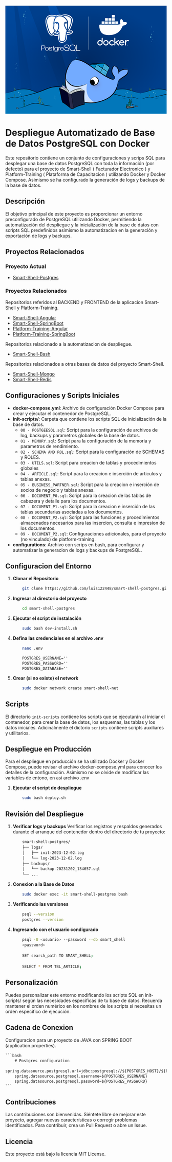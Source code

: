 ![Logo del Projecto](./resources/logo.png)

# Despliegue Automatizado de Base de Datos PostgreSQL con Docker

Este repositorio contiene un conjunto de configuraciones y scrips SQL para desplegar una base de datos PostgreSQL con toda la información (por defecto) para el proyecto de Smart-Shell ( Facturador Electronico ) y Platform-Training ( Plataforma de Capacitacion ) utilizando Docker y Docker Compose. Asimismo se ha configurado la generación de logs y backups de la base de datos.

## Descripción

El objetivo principal de este proyecto es proporcionar un entorno preconfigurado de PostgreSQL utilizando Docker, permitiendo la automatización del despliegue y la inicialización de la base de datos con scripts SQL predefinidos asimismo la automatizacion en la generación y exportación de logs y backups.

## Proyectos Relacionados

### Proyecto Actual
- [Smart-Shell-Postgres](https://github.com/luis122448/smart-shell-postgres)

### Proyectos Relacionados

Repositorios referidos al BACKEND y FRONTEND de la aplicacion Smart-Shell y Platform-Training.
- [Smart-Shell-Angular](https://github.com/luis122448/smart-shell-angular)
- [Smart-Shell-SpringBoot](https://github.com/luis122448/smart-shell-springboot)
- [Platform-Training-Angular](https://github.com/luis122448/platform-training-angular)
- [Platform-Training-SpringBoot](https://github.com/luis122448/platform-training-springboot)

Repositorios relacionado a la automatizacion de despliegue.
- [Smart-Shell-Bash](https://github.com/luis122448/smart-shell-bash)

Repositorios relacionados a otras bases de datos del proyecto Smart-Shell.
- [Smart-Shell-Mongo](https://github.com/luis122448/smart-shell-mongo)
- [Smart-Shell-Redis](https://github.com/luis122448/smart-shell-redis)

## Configuraciones y Scripts Iniciales

- **docker-compose.yml**: Archivo de configuración Docker Compose para crear y ejecutar el contenedor de PostgreSQL.
- **init-scripts/**: Carpeta que contiene los scripts SQL de inicialización de la base de datos.
  - `00 - POSTGEESQL.sql`: Script para la configuración de archivos de log, backups y parametros globales de la base de datos.
  - `01 - MEMORY.sql`: Script para la configuración de la memoria y parametros de rendimiento.
  - `02 - SCHEMA AND ROL.sql`: Script para la configuración de SCHEMAS y ROLES.
  - `03 - UTILS.sql`: Script para creacion de tablas y procedimientos globales
  - `04 - ARTICLE.sql`: Script para la creacion e inserción de articulos y tablas anexas.
  - `05 - BUSINESS_PARTNER.sql`: Script para la creacion e inserción de socios de negocio y tablas anexas.
  - `06 - DOCUMENT_P0.sql`: Script para la creacion de las tablas de cabezera y detalle para los documentos.
  - `07 - DOCUMENT_P1.sql`: Script para la creacion e inserción de las tablas secundarias asociadas a los documentos.
  - `08 - DOCUMENT_P2.sql`: Script para las funciones y procedimientos almacenados necesarios para las insercion, consulta e impresion de los documentos.
  - `09 - DOCUMENT_P2.sql`: Configuraciones adicionales, para el proyecto (no vinculado) de platform-training.
- **configurations**: Archivo con scrips en bash, para configurar y automatizar la generacion de logs y backups de PostgreSQL.

## Configuracion del Entorno

1. **Clonar el Repositorio**
    ```bash
        git clone https://github.com/luis122448/smart-shell-postgres.git
    ```

2. **Ingresar al directorio del proyecto**

    ```bash
        cd smart-shell-postgres
    ```

3. **Ejecutar el script de instalación**
    
    ```bash
        sudo bash dev-install.sh
    ```

4. **Defina las credenciales en el archivo .env**

    ```bash
        nano .env
    ```

    ```env
        POSTGRES_USERNAME=''
        POSTGRES_PASSWORD=''
        POSTGRES_DATABASE=''
    ```

5. **Crear (si no existe) el network**

    ```bash
        sudo docker network create smart-shell-net
    ```

## Scripts

El directorio `init-scripts` contiene los scripts que se ejecutarán al iniciar el contenedor, para crear la base de datos, los esquemas, las tablas y los datos iniciales.
Adicinalmente el dictorio `scripts` contiene scripts auxiliares y utilitarios.

## Despliegue en Producción

Para el despliegue en producción se ha utilizado Docker y Docker Compose, puede revisar el archivo docker-compose.yml para conocer los detalles de la configuración.
Asimismo no se olvide de modificar las variables de entono, en asi archivo .env

1. **Ejecutar el script de despliegue**
    
    ```bash
        sudo bash deploy.sh
    ```

## Revisión del Despliegue

1. **Verificar logs y backups**
    Verificar los registros y respaldos generados durante el arranque del contenedor dentro del directorio de tu proyecto:

    ```bash
        smart-shell-postgres/
        ├── logs/
        │   ├── init-2023-12-02.log
        │   └── log-2023-12-02.log
        ├── backups/
        │   └── backup-20231202_134657.sql
        └── ...
    ```

2. **Conexion a la Base de Datos**
    ```bash
        sudo docker exec -it smart-shell-postgres bash
    ```

3. **Verificando las versiones**

    ```bash
        psql --version
        postgres --version
    ```

4. **Ingresando con el usuario condigurado**

    ```bash
        psql -U <usuario> --password --db smart_shell
        <password>

        SET search_path TO SMART_SHELL;

        SELECT * FROM TBL_ARTICLE;
    ```

## Personalización
Puedes personalizar este entorno modificando los scripts SQL en init-scripts/ según las necesidades específicas de tu base de datos. Recuerda mantener el orden numérico en los nombres de los scripts si necesitas un orden específico de ejecución.

## Cadena de Conexion
 Configuracion para un proyecto de JAVA con SPRING BOOT (application.properties).

    ```bash
        # Postgres configuration
        spring.datasource.postgresql.url=jdbc:postgresql://${POSTGRES_HOST}/${POSTGRES_DATABASE}
        spring.datasource.postgresql.username=${POSTGRES_USERNAME}
        spring.datasource.postgresql.password=${POSTGRES_PASSWORD}
    ```

## Contribuciones
Las contribuciones son bienvenidas. Siéntete libre de mejorar este proyecto, agregar nuevas características o corregir problemas identificados. Para contribuir, crea un Pull Request o abre un Issue.

## Licencia
Este proyecto está bajo la licencia MIT License.